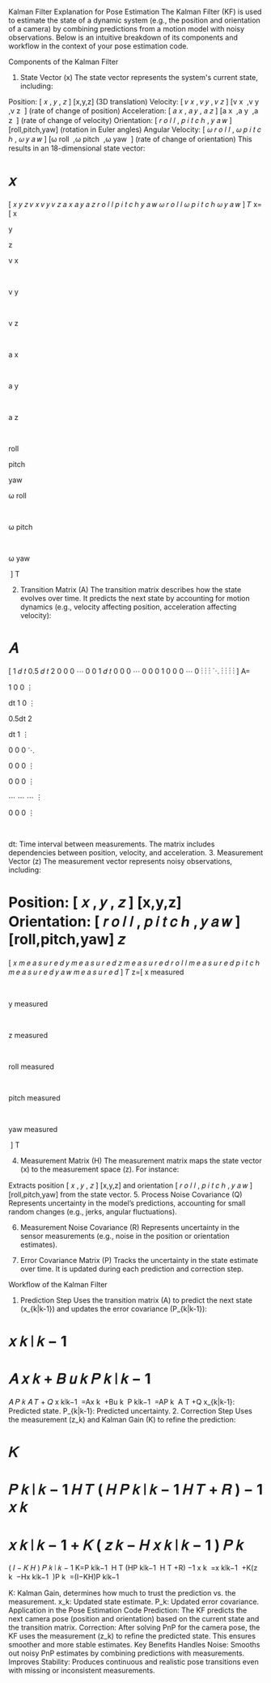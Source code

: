 Kalman Filter Explanation for Pose Estimation
The Kalman Filter (KF) is used to estimate the state of a dynamic system (e.g., the position and orientation of a camera) by combining predictions from a motion model with noisy observations. Below is an intuitive breakdown of its components and workflow in the context of your pose estimation code.

Components of the Kalman Filter
1. State Vector (x)
The state vector represents the system's current state, including:

Position: 
[
𝑥
,
𝑦
,
𝑧
]
[x,y,z] (3D translation)
Velocity: 
[
𝑣
𝑥
,
𝑣
𝑦
,
𝑣
𝑧
]
[v 
x
​
 ,v 
y
​
 ,v 
z
​
 ] (rate of change of position)
Acceleration: 
[
𝑎
𝑥
,
𝑎
𝑦
,
𝑎
𝑧
]
[a 
x
​
 ,a 
y
​
 ,a 
z
​
 ] (rate of change of velocity)
Orientation: 
[
𝑟
𝑜
𝑙
𝑙
,
𝑝
𝑖
𝑡
𝑐
ℎ
,
𝑦
𝑎
𝑤
]
[roll,pitch,yaw] (rotation in Euler angles)
Angular Velocity: 
[
𝜔
𝑟
𝑜
𝑙
𝑙
,
𝜔
𝑝
𝑖
𝑡
𝑐
ℎ
,
𝜔
𝑦
𝑎
𝑤
]
[ω 
roll
​
 ,ω 
pitch
​
 ,ω 
yaw
​
 ] (rate of change of orientation)
This results in an 18-dimensional state vector:

𝑥
=
[
𝑥
𝑦
𝑧
𝑣
𝑥
𝑣
𝑦
𝑣
𝑧
𝑎
𝑥
𝑎
𝑦
𝑎
𝑧
𝑟
𝑜
𝑙
𝑙
𝑝
𝑖
𝑡
𝑐
ℎ
𝑦
𝑎
𝑤
𝜔
𝑟
𝑜
𝑙
𝑙
𝜔
𝑝
𝑖
𝑡
𝑐
ℎ
𝜔
𝑦
𝑎
𝑤
]
𝑇
x=[ 
x
​
  
y
​
  
z
​
  
v 
x
​
 
​
  
v 
y
​
 
​
  
v 
z
​
 
​
  
a 
x
​
 
​
  
a 
y
​
 
​
  
a 
z
​
 
​
  
roll
​
  
pitch
​
  
yaw
​
  
ω 
roll
​
 
​
  
ω 
pitch
​
 
​
  
ω 
yaw
​
 
​
 ] 
T
 
2. Transition Matrix (A)
The transition matrix describes how the state evolves over time. It predicts the next state by accounting for motion dynamics (e.g., velocity affecting position, acceleration affecting velocity):

𝐴
=
[
1
𝑑
𝑡
0.5
𝑑
𝑡
2
0
0
0
⋯
0
0
1
𝑑
𝑡
0
0
0
⋯
0
0
0
1
0
0
0
⋯
0
⋮
⋮
⋮
⋱
⋮
⋮
⋮
⋮
]
A= 
​
  
1
0
0
⋮
​
  
dt
1
0
⋮
​
  
0.5dt 
2
 
dt
1
⋮
​
  
0
0
0
⋱
​
  
0
0
0
⋮
​
  
0
0
0
⋮
​
  
⋯
⋯
⋯
⋮
​
  
0
0
0
⋮
​
  
​
 
dt: Time interval between measurements.
The matrix includes dependencies between position, velocity, and acceleration.
3. Measurement Vector (z)
The measurement vector represents noisy observations, including:

Position: 
[
𝑥
,
𝑦
,
𝑧
]
[x,y,z]
Orientation: 
[
𝑟
𝑜
𝑙
𝑙
,
𝑝
𝑖
𝑡
𝑐
ℎ
,
𝑦
𝑎
𝑤
]
[roll,pitch,yaw]
𝑧
=
[
𝑥
𝑚
𝑒
𝑎
𝑠
𝑢
𝑟
𝑒
𝑑
𝑦
𝑚
𝑒
𝑎
𝑠
𝑢
𝑟
𝑒
𝑑
𝑧
𝑚
𝑒
𝑎
𝑠
𝑢
𝑟
𝑒
𝑑
𝑟
𝑜
𝑙
𝑙
𝑚
𝑒
𝑎
𝑠
𝑢
𝑟
𝑒
𝑑
𝑝
𝑖
𝑡
𝑐
ℎ
𝑚
𝑒
𝑎
𝑠
𝑢
𝑟
𝑒
𝑑
𝑦
𝑎
𝑤
𝑚
𝑒
𝑎
𝑠
𝑢
𝑟
𝑒
𝑑
]
𝑇
z=[ 
x 
measured
​
 
​
  
y 
measured
​
 
​
  
z 
measured
​
 
​
  
roll 
measured
​
 
​
  
pitch 
measured
​
 
​
  
yaw 
measured
​
 
​
 ] 
T
 
4. Measurement Matrix (H)
The measurement matrix maps the state vector (x) to the measurement space (z). For instance:

Extracts position 
[
𝑥
,
𝑦
,
𝑧
]
[x,y,z] and orientation 
[
𝑟
𝑜
𝑙
𝑙
,
𝑝
𝑖
𝑡
𝑐
ℎ
,
𝑦
𝑎
𝑤
]
[roll,pitch,yaw] from the state vector.
5. Process Noise Covariance (Q)
Represents uncertainty in the model’s predictions, accounting for small random changes (e.g., jerks, angular fluctuations).

6. Measurement Noise Covariance (R)
Represents uncertainty in the sensor measurements (e.g., noise in the position or orientation estimates).

7. Error Covariance Matrix (P)
Tracks the uncertainty in the state estimate over time. It is updated during each prediction and correction step.

Workflow of the Kalman Filter
1. Prediction Step
Uses the transition matrix (A) to predict the next state (x_{k|k-1}) and updates the error covariance (P_{k|k-1}):

𝑥
𝑘
∣
𝑘
−
1
=
𝐴
𝑥
𝑘
+
𝐵
𝑢
𝑘
𝑃
𝑘
∣
𝑘
−
1
=
𝐴
𝑃
𝑘
𝐴
𝑇
+
𝑄
x 
k∣k−1
​
 =Ax 
k
​
 +Bu 
k
​
 P 
k∣k−1
​
 =AP 
k
​
 A 
T
 +Q
x_{k|k-1}: Predicted state.
P_{k|k-1}: Predicted uncertainty.
2. Correction Step
Uses the measurement (z_k) and Kalman Gain (K) to refine the prediction:

𝐾
=
𝑃
𝑘
∣
𝑘
−
1
𝐻
𝑇
(
𝐻
𝑃
𝑘
∣
𝑘
−
1
𝐻
𝑇
+
𝑅
)
−
1
𝑥
𝑘
=
𝑥
𝑘
∣
𝑘
−
1
+
𝐾
(
𝑧
𝑘
−
𝐻
𝑥
𝑘
∣
𝑘
−
1
)
𝑃
𝑘
=
(
𝐼
−
𝐾
𝐻
)
𝑃
𝑘
∣
𝑘
−
1
K=P 
k∣k−1
​
 H 
T
 (HP 
k∣k−1
​
 H 
T
 +R) 
−1
 x 
k
​
 =x 
k∣k−1
​
 +K(z 
k
​
 −Hx 
k∣k−1
​
 )P 
k
​
 =(I−KH)P 
k∣k−1
​
 
K: Kalman Gain, determines how much to trust the prediction vs. the measurement.
x_k: Updated state estimate.
P_k: Updated error covariance.
Application in the Pose Estimation Code
Prediction: The KF predicts the next camera pose (position and orientation) based on the current state and the transition matrix.
Correction: After solving PnP for the camera pose, the KF uses the measurement (z_k) to refine the predicted state. This ensures smoother and more stable estimates.
Key Benefits
Handles Noise: Smooths out noisy PnP estimates by combining predictions with measurements.
Improves Stability: Produces continuous and realistic pose transitions even with missing or inconsistent measurements.
